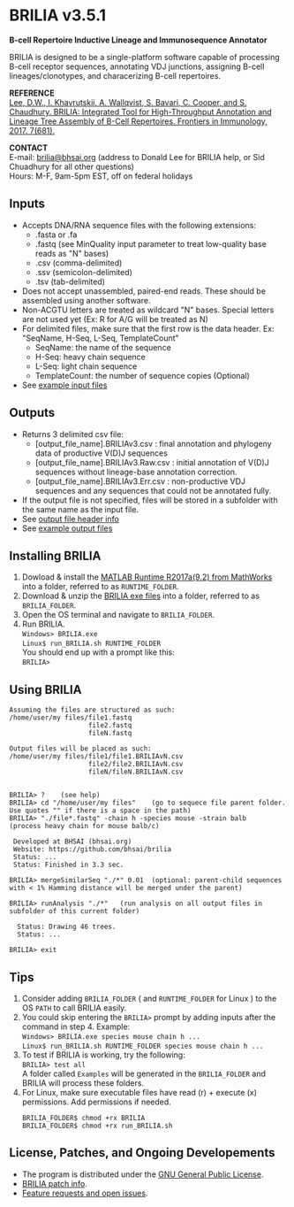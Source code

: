 # **BRILIA v3.5.1**  

**B-cell Repertoire Inductive Lineage and Immunosequence Annotator**

BRILIA is designed to be a single-platform software capable of processing B-cell receptor sequences, annotating VDJ junctions, assigning B-cell lineages/clonotypes, and characerizing B-cell repertoires. 

**REFERENCE**  
[Lee, D.W., I. Khavrutskii, A. Wallqvist, S. Bavari, C. Cooper, and S. Chaudhury. BRILIA: Integrated Tool for High-Throughput Annotation and Lineage Tree Assembly of B-Cell Repertoires. Frontiers in Immunology, 2017. 7(681).](http://journal.frontiersin.org/article/10.3389/fimmu.2016.00681/full)

**CONTACT**  
  E-mail: brilia@bhsai.org (address to Donald Lee for BRILIA help, or Sid Chuadhury for all other questions)  
  Hours: M-F, 9am-5pm EST, off on federal holidays  
  
## Inputs
 
  * Accepts DNA/RNA sequence files with the following extensions:
    * .fasta or .fa
    * .fastq (see MinQuality input parameter to treat low-quality base reads as "N" bases)
    * .csv (comma-delimited)
    * .ssv (semicolon-delimited)
    * .tsv (tab-delimited)
  * Does not accept unassembled, paired-end reads. These should be assembled using another software.
  * Non-ACGTU letters are treated as wildcard "N" bases. Special letters are not used yet (Ex: R for A/G will be treated as N)
  * For delimited files, make sure that the first row is the data header. Ex: "SeqName, H-Seq, L-Seq, TemplateCount"
      * SeqName: the name of the sequence
      * H-Seq: heavy chain sequence
      * L-Seq: light chain sequence
      * TemplateCount: the number of sequence copies (Optional)
  * See [example input files](https://github.com/BHSAI/BRILIA/tree/master/GitDocs/ExampleIO)

## Outputs

  * Returns 3 delimited csv file:
    * [output_file_name].BRILIAv3.csv : final annotation and phylogeny data of productive V(D)J sequences
    * [output_file_name].BRILIAv3.Raw.csv : initial annotation of V(D)J sequences without lineage-base annotation correction.
    * [output_file_name].BRILIAv3.Err.csv : non-productive VDJ sequences and any sequences that could not be annotated fully.
  * If the output file is not specified, files will be stored in a subfolder with the same name as the input file.
  * See [output file header info](https://github.com/BHSAI/BRILIA/blob/master/Tables/DataHeaderInfo.csv)
  * See [example output files](https://github.com/BHSAI/BRILIA/tree/master/GitDocs/ExampleIO/MouseH)  

## Installing BRILIA 

  1. Dowload & install the [MATLAB Runtime R2017a(9.2) from MathWorks](https://www.mathworks.com/products/compiler/matlab-runtime.html) into a folder, referred to as `RUNTIME_FOLDER`.
  2. Download & unzip the [BRILIA exe files](https://github.com/BHSAI/BRILIA/releases/) into a folder, referred to as `BRILIA_FOLDER`.
  3. Open the OS terminal and navigate to `BRILIA_FOLDER`.
  4. Run BRILIA.  
     ``` Windows> BRILIA.exe ```  
     ``` Linux$ run_BRILIA.sh RUNTIME_FOLDER  ```  
     You should end up with a prompt like this:  
     ```BRILIA>  ```  

## Using BRILIA 

  ```
  Assuming the files are structured as such:  
  /home/user/my files/file1.fastq
                      file2.fastq
                      fileN.fastq
                      
  Output files will be placed as such:
  /home/user/my files/file1/file1.BRILIAvN.csv
                      file2/file2.BRILIAvN.csv
                      fileN/fileN.BRILIAvN.csv
  

  BRILIA> ?    (see help)
  BRILIA> cd "/home/user/my files"    (go to sequece file parent folder. Use quotes "" if there is a space in the path)
  BRILIA> "./file*.fastq" -chain h -species mouse -strain balb    (process heavy chain for mouse balb/c)

   Developed at BHSAI (bhsai.org)
   Website: https://github.com/bhsai/brilia
   Status: ...
   Status: Finished in 3.3 sec.

  BRILIA> mergeSimilarSeq "./*" 0.01  (optional: parent-child sequences with < 1% Hamming distance will be merged under the parent)
  
  BRILIA> runAnalysis "./*"   (run analysis on all output files in subfolder of this current folder)

    Status: Drawing 46 trees.
    Status: ...
  
  BRILIA> exit 
  ```

## Tips

  1. Consider adding `BRILIA_FOLDER` ( and `RUNTIME_FOLDER` for Linux ) to the OS `PATH` to call BRILIA easily.  
  2. You could skip entering the `BRILIA>` prompt by adding inputs after the command in step 4. Example:  
     ``` Windows> BRILIA.exe species mouse chain h ... ```  
     ``` Linux$ run_BRILIA.sh RUNTIME_FOLDER species mouse chain h ... ```  
  3. To test if BRILIA is working, try the following:  
     ``` BRILIA> test all ```  
     A folder called `Examples` will be generated in the `BRILIA_FOLDER` and BRILIA will process these folders.  
  4. For Linux, make sure executable files have read (r) + execute (x) permissions. Add permissions if needed.
      ```
      BRILIA_FOLDER$ chmod +rx BRILIA
      BRILIA_FOLDER$ chmod +rx run_BRILIA.sh
      ```  

## License, Patches, and Ongoing Developements

  * The program is distributed under the [GNU General Public License](http://www.gnu.org/licenses/gpl.html).  
  * [BRILIA patch info](https://github.com/BHSAI/BRILIA/blob/master/PatchInfo.md). 
  * [Feature requests and open issues](https://github.com/BHSAI/BRILIA/issues).
